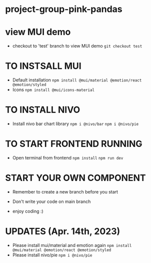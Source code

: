# project-group-pink-pandas
# view MUI demo 
- checkout to 'test' branch to view MUI demo 
`git checkout test`

# TO INSTSALL MUI 
- Default installation
`npm install @mui/material @emotion/react @emotion/styled`
- Icons
`npm install @mui/icons-material`

# TO INSTALL NIVO 
- Install nivo bar chart library
`npm i @nivo/bar`
`npm i @nivo/pie`

# TO START FRONTEND RUNNING
- Open terminal from frontend
`npm install`
`npm run dev`

# START YOUR OWN COMPONENT
- Remember to create a new branch before you start 
- Don't write your code on main branch

- enjoy coding :)

# UPDATES (Apr. 14th, 2023)
- Please install mui/material and emotion again
`npm install @mui/material @emotion/react @emotion/styled`
- Please install nivo/pie
`npm i @nivo/pie`

